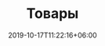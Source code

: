 ---
title: "Товары"
date: 2019-10-17T11:22:16+06:00
draft: false
description : "Станица со всевозможными сувенирами наших мастеров"
---
